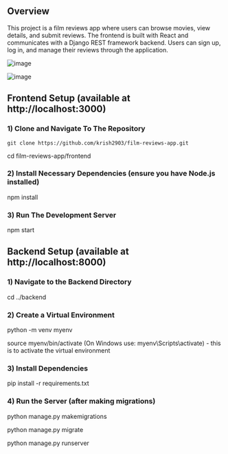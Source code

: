 ## Overview
This project is a film reviews app where users can browse movies, view details, and submit reviews. The frontend is built with React and communicates with a Django REST framework backend. Users can sign up, log in, and manage their reviews through the application.

![image](https://github.com/user-attachments/assets/27ab3a83-b0e6-415e-9aad-fcd3dcaa3334)

![image](https://github.com/user-attachments/assets/00fcb531-6227-47f9-9d50-f3be30d1b69b)

## Frontend Setup (available at http://localhost:3000)
### 1) Clone and Navigate To The Repository
`git clone https://github.com/krish2903/film-reviews-app.git`

cd film-reviews-app/frontend
### 2) Install Necessary Dependencies (ensure you have Node.js installed)
npm install
### 3) Run The Development Server
npm start

## Backend Setup (available at http://localhost:8000)
### 1) Navigate to the Backend Directory
cd ../backend
### 2) Create a Virtual Environment 
python -m venv myenv

source myenv/bin/activate  (On Windows use: myenv\Scripts\activate) - this is to activate the virtual environment
### 3) Install Dependencies
pip install -r requirements.txt
### 4) Run the Server (after making migrations)
python manage.py makemigrations

python manage.py migrate

python manage.py runserver


